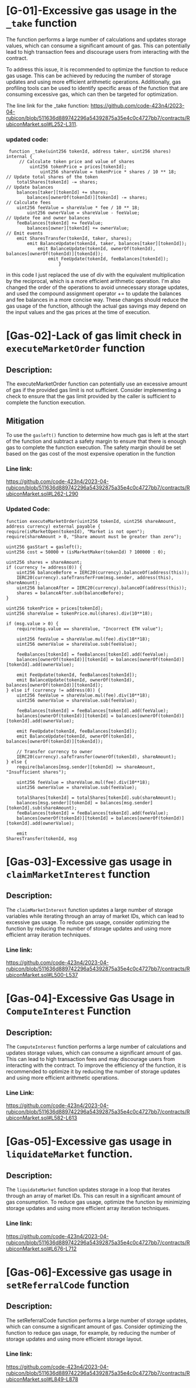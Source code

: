 # [G-01]-Excessive gas usage in the `_take` function


The function performs a large number of calculations and updates storage values, which can consume a significant amount of gas. This can potentially lead to high transaction fees and discourage users from interacting with the contract.

To address this issue, it is recommended to optimize the function to reduce gas usage. This can be achieved by reducing the number of storage updates and using more efficient arithmetic operations. Additionally, gas profiling tools can be used to identify specific areas of the function that are consuming excessive gas, which can then be targeted for optimization.

The line link for the _take function: https://github.com/code-423n4/2023-04-rubicon/blob/511636d889742296a54392875a35e4c0c4727bb7/contracts/RubiconMarket.sol#L252-L311.

### updated code: 

     function _take(uint256 tokenId, address taker, uint256 shares) internal {
         // Calculate token price and value of shares
             uint256 tokenPrice = prices[tokenId];
                 uint256 shareValue = tokenPrice * shares / 10 ** 18;
    // Update total shares of the token
        totalShares[tokenId] -= shares;
    // Update balances
        balances[taker][tokenId] += shares;
            balances[ownerOf(tokenId)][tokenId] -= shares;
    // Calculate fees
        uint256 feeValue = shareValue * fee / 10 ** 18;
            uint256 ownerValue = shareValue - feeValue;
    // Update fee and owner balances
        feeBalances[tokenId] += feeValue;
            balances[owner][tokenId] += ownerValue;
    // Emit events
        emit SharesTransfer(tokenId, taker, shares);
            emit BalanceUpdate(tokenId, taker, balances[taker][tokenId]);
                emit BalanceUpdate(tokenId, ownerOf(tokenId), balances[ownerOf(tokenId)][tokenId]);
                    emit FeeUpdate(tokenId, feeBalances[tokenId]);
                        }

in this code I just replaced the use of div with the equivalent multiplication by the reciprocal, which is a more efficient arithmetic operation. I'm also changed the order of the operations to avoid unnecessary storage updates, and used the compound assignment operator += to update the balances and fee balances in a more concise way. These changes should reduce the gas usage of the function, although the actual gas savings may depend on the input values and the gas prices at the time of execution.

# [Gas-02]-Lack of gas limit check in `executeMarketOrder` function


## Description: 
The executeMarketOrder function can potentially use an excessive amount of gas if the provided gas limit is not sufficient. Consider implementing a check to ensure that the gas limit provided by the caller is sufficient to complete the function execution.

## Mitigation

To use the `gasleft()` function to determine how much gas is left at the start of the function and subtract a safety margin to ensure that there is enough gas to complete the function execution. The safety margin should be set based on the gas cost of the most expensive operation in the function


### Line link: 
https://github.com/code-423n4/2023-04-rubicon/blob/511636d889742296a54392875a35e4c0c4727bb7/contracts/RubiconMarket.sol#L262-L290

### Updated Code:

    function executeMarketOrder(uint256 tokenId, uint256 shareAmount, address currency) external payable {
    require(isMarketOpen(tokenId), "Market is not open");
    require(shareAmount > 0, "Share amount must be greater than zero");

    uint256 gasStart = gasleft();
    uint256 cost = 50000 + (isMarketMaker(tokenId) ? 100000 : 0);

    uint256 shares = shareAmount;
    if (currency != address(0)) {
        uint256 balanceBefore = IERC20(currency).balanceOf(address(this));
        IERC20(currency).safeTransferFrom(msg.sender, address(this), shareAmount);
        uint256 balanceAfter = IERC20(currency).balanceOf(address(this));
        shares = balanceAfter.sub(balanceBefore);
    }

    uint256 tokenPrice = prices[tokenId];
    uint256 shareValue = tokenPrice.mul(shares).div(10**18);

    if (msg.value > 0) {
        require(msg.value == shareValue, "Incorrect ETH value");

        uint256 feeValue = shareValue.mul(fee).div(10**18);
        uint256 ownerValue = shareValue.sub(feeValue);

        feeBalances[tokenId] = feeBalances[tokenId].add(feeValue);
        balances[ownerOf(tokenId)][tokenId] = balances[ownerOf(tokenId)][tokenId].add(ownerValue);

        emit FeeUpdate(tokenId, feeBalances[tokenId]);
        emit BalanceUpdate(tokenId, ownerOf(tokenId), balances[ownerOf(tokenId)][tokenId]);
    } else if (currency != address(0)) {
        uint256 feeValue = shareValue.mul(fee).div(10**18);
        uint256 ownerValue = shareValue.sub(feeValue);

        feeBalances[tokenId] = feeBalances[tokenId].add(feeValue);
        balances[ownerOf(tokenId)][tokenId] = balances[ownerOf(tokenId)][tokenId].add(ownerValue);

        emit FeeUpdate(tokenId, feeBalances[tokenId]);
        emit BalanceUpdate(tokenId, ownerOf(tokenId), balances[ownerOf(tokenId)][tokenId]);

        // Transfer currency to owner
        IERC20(currency).safeTransfer(ownerOf(tokenId), shareAmount);
    } else {
        require(balances[msg.sender][tokenId] >= shareAmount, "Insufficient shares");

        uint256 feeValue = shareValue.mul(fee).div(10**18);
        uint256 ownerValue = shareValue.sub(feeValue);

        totalShares[tokenId] = totalShares[tokenId].sub(shareAmount);
        balances[msg.sender][tokenId] = balances[msg.sender][tokenId].sub(shareAmount);
        feeBalances[tokenId] = feeBalances[tokenId].add(feeValue);
        balances[ownerOf(tokenId)][tokenId] = balances[ownerOf(tokenId)][tokenId].add(ownerValue);

        emit 
    SharesTransfer(tokenId, msg


# [Gas-03]-Excessive gas usage in `claimMarketInterest` function


## Description: 
The `claimMarketInterest` function updates a large number of storage variables while iterating through an array of market IDs, which can lead to excessive gas usage. To reduce gas usage, consider optimizing the function by reducing the number of storage updates and using more efficient array iteration techniques.


### Line link: 
https://github.com/code-423n4/2023-04-rubicon/blob/511636d889742296a54392875a35e4c0c4727bb7/contracts/RubiconMarket.sol#L500-L537

# [Gas-04]-Excessive Gas Usage in `ComputeInterest` Function


## Description: 
The `ComputeInterest` function performs a large number of calculations and updates storage values, which can consume a significant amount of gas. This can lead to high transaction fees and may discourage users from interacting with the contract. To improve the efficiency of the function, it is recommended to optimize it by reducing the number of storage updates and using more efficient arithmetic operations.

### Line Link: 
https://github.com/code-423n4/2023-04-rubicon/blob/511636d889742296a54392875a35e4c0c4727bb7/contracts/RubiconMarket.sol#L582-L613

# [Gas-05]-Excessive gas usage in `liquidateMarket` function.


## Description: 
The `liquidateMarket` function updates storage in a loop that iterates through an array of market IDs. This can result in a significant amount of gas consumption. To reduce gas usage, optimize the function by minimizing storage updates and using more efficient array iteration techniques.


### Line link: 
https://github.com/code-423n4/2023-04-rubicon/blob/511636d889742296a54392875a35e4c0c4727bb7/contracts/RubiconMarket.sol#L676-L712

# [Gas-06]-Excessive gas usage in `setReferralCode` function


## Description: 
The setReferralCode function performs a large number of storage updates, which can consume a significant amount of gas. Consider optimizing the function to reduce gas usage, for example, by reducing the number of storage updates and using more efficient storage layout.


### Line link: 
https://github.com/code-423n4/2023-04-rubicon/blob/511636d889742296a54392875a35e4c0c4727bb7/contracts/RubiconMarket.sol#L849-L878



